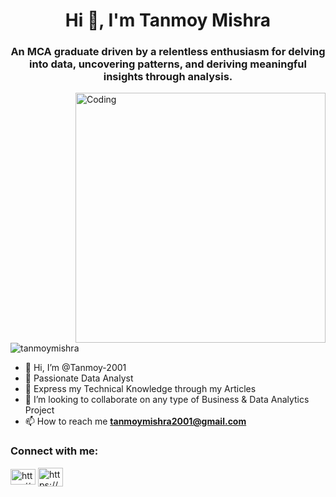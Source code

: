 
<h1 align="center">Hi 👋, I'm Tanmoy Mishra</h1>
<h3 align="center">An MCA graduate driven by a relentless enthusiasm for delving into data, uncovering patterns, and deriving meaningful insights through analysis.</h3>
<img align="right" alt="Coding" width="400" src="https://media.giphy.com/media/v1.Y2lkPTc5MGI3NjExNm5xYjU5ZDV5emo4N2poenBkdjU1c3ozb2RsdGpycHFkYjFwbnNmOSZlcD12MV9pbnRlcm5hbF9naWZfYnlfaWQmY3Q9Zw/TJP7EH5i1fB2rKeWbf/giphy.gif">
<p align="left"> <img src="https://komarev.com/ghpvc/?username=upayansarkar&label=Profile%20views&color=0e75b6&style=flat" alt="tanmoymishra" /> </p>


- 👋 Hi, I’m @Tanmoy-2001
- 👀 Passionate Data Analyst
- 🌱 Express my Technical Knowledge through my Articles
- 💞️ I’m looking to collaborate on any type of Business & Data Analytics Project
- 📫 How to reach me **tanmoymishra2001@gmail.com**

<h3 align="left">Connect with me:</h3>
<p align="left">
<a href="https://www.linkedin.com/in/tanmoy-mishra-152483229/" target="blank"><img align="center" src="https://raw.githubusercontent.com/rahuldkjain/github-profile-readme-generator/master/src/images/icons/Social/linked-in-alt.svg" alt="https://www.linkedin.com/in/tanmoy-mishra-152483229/" height="25" width="40" /></a>
  <a href="https://auth.geeksforgeeks.org/user/tanmoymishra" target="blank"><img align="center" src="https://upload.wikimedia.org/wikipedia/commons/4/43/GeeksforGeeks.svg" alt="https://auth.geeksforgeeks.org/user/tanmoymishra" height="30" width="40" /></a>

</p>

